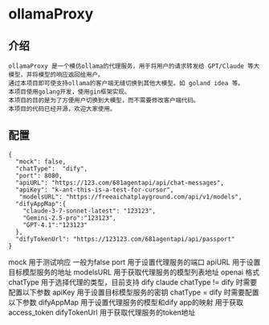# ollamaProxy

## 介绍
    ollamaProxy 是一个模仿ollama的代理服务，用于将用户的请求转发给 GPT/Claude 等大模型，并将模型的响应返回给用户。
    通过本项目即可使支持ollama的客户端无缝切换到其他大模型。如 goland idea 等。
    本项目使用golang开发，使用gin框架实现。
    本项目的目的是为了方便用户切换到大模型，而不需要修改客户端代码。
    本项目的代码已经开源，欢迎大家使用。
## 配置

```
{
  "mock": false,
  "chatType":  "dify",
  "port": 8080,
  "apiURL": "https://123.com/681agentapi/api/chat-messages",
  "apiKey": "k-ant-this-is-a-test-for-cursor",
   "modelsURL": "https://freeaichatplayground.com/api/v1/models",
  "difyAppMap":{
    "claude-3-7-sonnet-latest": "123123",
    "Gemini-2.5-pro":"123123",
    "GPT-4.1":"123123"
  },
  "difyTokenUrl": "https://123123.com/681agentapi/api/passport"
}
```

mock 用于测试响应 一般为false
port 用于设置代理服务的端口
apiURL 用于设置目标模型服务的地址
modelsURL 用于获取代理服务的模型列表地址 openai 格式
chatType 用于选择代理的类型，目前支持 dify  claude
chatType !=  dify 时需要配置以下参数
apiKey 用于设置目标模型服务的密钥
chatType =  dify 时需要配置以下参数
difyAppMap 用于设置代理服务的模型和dify app的映射 用于获取access_token
difyTokenUrl 用于获取代理服务的token地址
